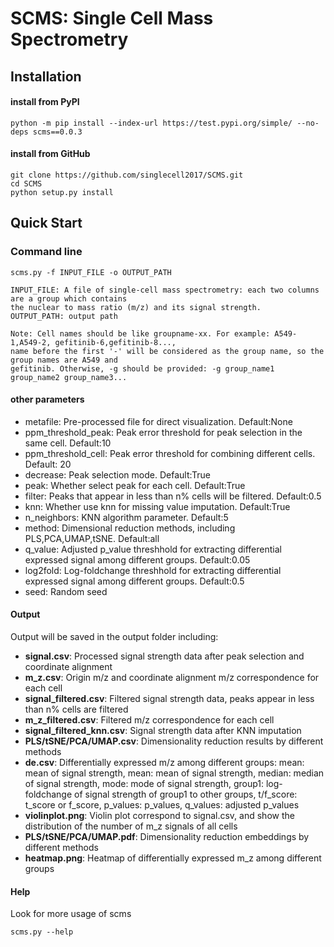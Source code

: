 # SCMS: Single Cell Mass Spectrometry

## Installation  	
#### install from PyPI

    python -m pip install --index-url https://test.pypi.org/simple/ --no-deps scms==0.0.3
    
#### install from GitHub

	git clone https://github.com/singlecell2017/SCMS.git
	cd SCMS
	python setup.py install
    
## Quick Start

### Command line

    scms.py -f INPUT_FILE -o OUTPUT_PATH
    
    INPUT_FILE: A file of single-cell mass spectrometry: each two columns are a group which contains 
    the nuclear to mass ratio (m/z) and its signal strength.
    OUTPUT_PATH: output path
    
    Note: Cell names should be like groupname-xx. For example: A549-1,A549-2, gefitinib-6,gefitinib-8..., 
    name before the first '-' will be considered as the group name, so the group names are A549 and 
    gefitinib. Otherwise, -g should be provided: -g group_name1 group_name2 group_name3...

#### other parameters 
* metafile: Pre-processed file for direct visualization. Default:None
* ppm_threshold_peak: Peak error threshold for peak selection in the same cell. Default:10
* ppm_threshold_cell: Peak error threshold for combining different cells. Default: 20
* decrease: Peak selection mode. Default:True
* peak: Whether select peak for each cell. Default:True
* filter: Peaks that appear in less than n% cells will be filtered. Default:0.5
* knn: Whether use knn for missing value imputation. Default:True
* n_neighbors: KNN algorithm parameter. Default:5
* method: Dimensional reduction methods, including PLS,PCA,UMAP,tSNE. Default:all
* q_value: Adjusted p_value threshhold for extracting differential expressed signal among different groups. Default:0.05
* log2fold: Log-foldchange threshhold for extracting differential expressed signal among different groups. Default:0.5
* seed: Random seed

#### Output
Output will be saved in the output folder including:
* **signal.csv**: Processed signal strength data after peak selection and coordinate alignment
* **m_z.csv**: Origin m/z and coordinate alignment m/z correspondence for each cell
* **signal_filtered.csv**: Filtered signal strength data, peaks appear in less than n% cells are filtered
* **m_z_filtered.csv**: Filtered m/z correspondence for each cell
* **signal_filtered_knn.csv**: Signal strength data after KNN imputation
* **PLS/tSNE/PCA/UMAP.csv**: Dimensionality reduction results by different methods
* **de.csv**: Differentially expressed m/z among different groups: mean: mean of signal strength, mean: mean of signal strength, median: median of signal strength, mode: mode of signal strength, group1: log-foldchange of signal strength of group1 to other groups, t/f_score: t_score or f_score, p_values: p_values, q_values: adjusted p_values
* **violinplot.png**: Violin plot correspond to signal.csv, and show the distribution of the number of m_z signals of all cells
* **PLS/tSNE/PCA/UMAP.pdf**: Dimensionality reduction embeddings by different methods
* **heatmap.png**: Heatmap of differentially expressed m_z among different groups

#### Help
Look for more usage of scms

	scms.py --help
